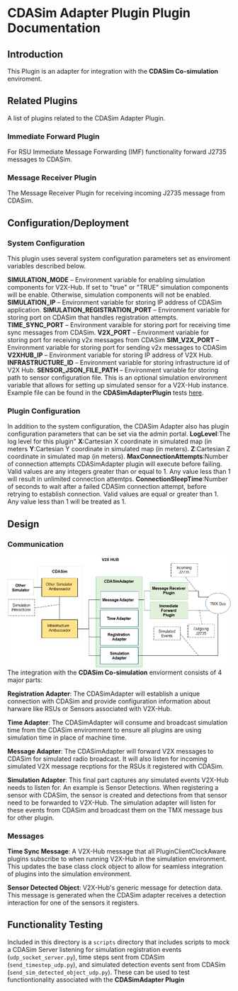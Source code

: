 # CDASim Adapter Plugin Plugin Documentation

## Introduction

This Plugin is an adapter for integration with the **CDASim Co-simulation** enviroment. 

## Related Plugins

A list of plugins related to the CDASim Adapter Plugin.

### Immediate Forward Plugin

For RSU Immediate Message Forwarding (IMF) functionality forward J2735 messages to CDASim.

### Message Receiver Plugin

The Message Receiver Plugin for receiving incoming J2735 message from CDASim.

## Configuration/Deployment

### System Configuration

This plugin uses several system configuration parameters set as enviroment variables described below.

**SIMULATION_MODE** – Environment variable for enabling simulation components for V2X-Hub. If set to "true" or "TRUE" simulation components will be enable. Otherwise, simulation components will not be enabled.
**SIMULATION_IP** – Environment variable for storing IP address of CDASim application.
**SIMULATION_REGISTRATION_PORT** – Environment variable for storing port on CDASim that handles registration attempts.
**TIME_SYNC_PORT** – Environment varaible for storing port for receiving time sync messages from CDASim.
**V2X_PORT** – Environment variable for storing port for receiving v2x messages from CDASim
**SIM_V2X_PORT** – Environment variable for storing port for sending v2x messages to CDASim
**V2XHUB_IP** – Environment variable for storing IP address of V2X Hub.
**INFRASTRUCTURE_ID** – Environment variable for storing infrastructure id of V2X Hub.
**SENSOR_JSON_FILE_PATH** – Environment variable for storing path to sensor configuration file. This is an optional simulation environment variable that allows for setting up simulated sensor for a V2X-Hub instance. Example file can be found in the **CDASimAdapterPlugin** tests [here](../src/v2i-hub/CDASimAdapter/test/sensors.json).

### Plugin Configuration

In addition to the system configuration, the CDASim Adapter also has plugin configuration parameters that can be set via the admin portal.
**LogLevel**:The log level for this plugin"
**X**:Cartesian X coordinate in simulated map (in meters
**Y**:Cartesian Y coordinate in simulated map (in meters).
**Z**:Cartesian Z coordinate in simulated map (in meters).
**MaxConnectionAttempts**:Number of connection attempts CDASimAdapter plugin will execute before failing. Valid values are any integers greater than or equal to 1. Any value less than 1 will result in unlimited connection attemtps.
**ConnectionSleepTime**:Number of seconds to wait after a failed CDASim connection attempt, before retrying to establish connection. Valid values are equal or greater than 1. Any value less than 1 will be treated as 1.

## Design

### Communication

![Alt text](docs/communication_diagram.png)
The integration with the **CDASim Co-simulation** enviorment consists of 4 major parts:

**Registration Adapter**: The CDASimAdapter will establish a unique connection with CDASim and provide configuration information about harware like RSUs or Sensors associated with V2X-Hub.

**Time Adapter**: The CDASimAdapter will consume and broadcast simulation time from the CDASim enviromment to ensure all plugins are using simulation time in place of machine time.

**Message Adapter**: The CDASimAdapter will forward V2X messages to CDASim for simulated radio broadcast. It will also listen for incoming simulated V2X message recptions for the RSUs it registered with CDASim.

**Simulation Adapter**: This final part captures any simulated events V2X-Hub needs to listen for. An example is Sensor Detections. When registering a sensor with CDASim, the sensor is created and detections from that sensor need to be forwarded to V2X-Hub. The simulation adapter will listen for these events from CDASim and broadcast them on the TMX message bus for other plugin.

### Messages

**Time Sync Message**: A V2X-Hub message that all PluginClientClockAware plugins subscribe to when running V2X-Hub in the simulation environment. This updates the base class clock object to allow for seamless integration of plugins into the simulation environment. 

**Sensor Detected Object**: V2X-Hub's generic message for detection data. This message is generated when the CDASim adapter receives a detection interaction for one of the sensors it registers.

## Functionality Testing

Included in this directory is a `scripts` directory that includes scripts to mock a CDASim Server listening for simulation registration events (`udp_socket_server.py`), time steps sent from CDASim (`send_timestep_udp.py`), and simulated detection events sent from CDASim (`send_sim_detected_object_udp.py`). These can be used to test functiontionality associated with the **CDASimAdapter Plugin**
